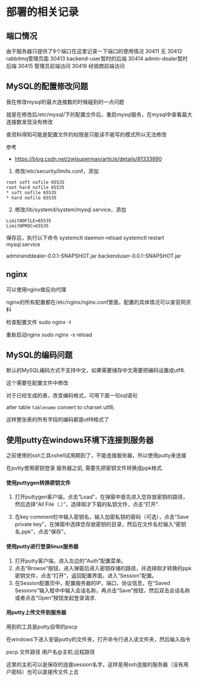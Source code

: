 # 部署的相关记录

## 端口情况
由于服务器只提供了9个端口在这里记录一下端口的使用情况
30411 无
30412 rabbitmq管理页面
30413 backend-user暂时的后端
30414 admin-dealer暂时后端
30415 管理员前端访问
30416 经销商前端访问

## MySQL的配置修改问题
我在修改mysql的最大连接数的时候碰到的一点问题

就是在修改后/etc/mysql/下的配置文件后，重启mysql服务，在mysql中查看最大连接数发现没有修改

查资料得知可能是配置文件的权限是只能读不能写的模式所以无法修改

参考
* https://blog.csdn.net/zwlsuperman/article/details/81333890

1. 修改/etc/security/limits.conf，添加
```
root soft nofile 65535
root hard nofile 65535
* soft nofile 65535
* hard nofile 65535
```

2. 修改/lib/systemd/system/mysql.service，添加
```
LimitNOFILE=65535
LimitNPROC=65535
```

保存后，执行以下命令
systemctl daemon-reload
systemctl restart mysql.service

adminanddealer-0.0.1-SNAPSHOT.jar
backenduser-0.0.1-SNAPSHOT.jar

## nginx
可以使用nginx做反向代理

nginx的所有配置都在/etc/nginx/nginx.conf里面，配置的具体情况可以查官网资料

检查配置文件
sudo nginx -t

重新启动nginx
sudo nginx -s reload

## MySQL的编码问题
默认的MySQL编码方式不支持中文，如果需要储存中文需要把编码设置成utf8.

这个需要在配置文件中修改

对于已经生成的表，改变编码格式，可用下面一句sql语句

alter table `tablename` convert to charset utf8;

这样整张表的所有字段的编码都是utf8格式了

## 使用putty在windows环境下连接到服务器

之前使用的ssh工具xshell试用期到了，不能连接服务器，所以使用putty来连接

在putty使用密钥登录 服务器之前, 需要先把密钥文件转换成ppk格式.
#### 使用puttygen转换密钥文件

1. 打开puttygen客户端，点击“Load”，在弹窗中首先进入您存放密钥的路径，然后选择“All File（*.*）”，选择刚才下载的私钥文件，点击“打开”.

2. 在key comment栏中输入密钥名，输入加密私钥的密码（可选），点击“Save private key”，在弹窗中选择您存放密钥的目录，然后在文件名栏输入“密钥名.ppk”，点击“保存”。

#### 使用putty进行登录linux服务器
1. 打开putty客户端，进入左边的“Auth”配置菜单。
2. 点击“Browse”按钮，进入弹窗后进入密钥存储的路径，并选择刚才转换的ppk密钥文件，点击“打开”，返回配置界面，进入“Session”配置。
3. 在Session配置页中，配置服务器的IP，端口，协议信息，在“Saved Sessions”输入框中中输入会话名称，再点击“Save”按钮，然后双击会话名称或者点击“Open”按钮发起登录请求.

#### 用putty上传文件到服务器
用到的工具是putty自带的pscp

在windows下进入安装putty的文件夹，打开命令行进入该文件夹，然后输入指令

pscp 文件路径 用户名@主机:远程路径

这里的主机可以是保存的连接session名字，这样是用ssh连接的服务器（没有用户密码）也可以直接传文件上去
